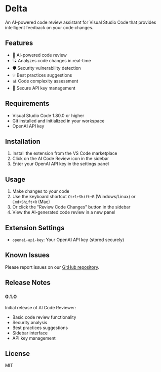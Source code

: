 # Delta

An AI-powered code review assistant for Visual Studio Code that provides intelligent feedback on your code changes.

## Features

- 🤖 AI-powered code review
- 🔍 Analyzes code changes in real-time
- 🛡️ Security vulnerability detection
- 💡 Best practices suggestions
- 📊 Code complexity assessment
- 🔑 Secure API key management

## Requirements

- Visual Studio Code 1.80.0 or higher
- Git installed and initialized in your workspace
- OpenAI API key

## Installation

1. Install the extension from the VS Code marketplace
2. Click on the AI Code Review icon in the sidebar
3. Enter your OpenAI API key in the settings panel

## Usage

1. Make changes to your code
2. Use the keyboard shortcut `Ctrl+Shift+R` (Windows/Linux) or `Cmd+Shift+R` (Mac)
3. Or click the "Review Code Changes" button in the sidebar
4. View the AI-generated code review in a new panel

## Extension Settings

- `openai-api-key`: Your OpenAI API key (stored securely)

## Known Issues

Please report issues on our [GitHub repository](https://github.com/yourusername/your-repo/issues).

## Release Notes

### 0.1.0

Initial release of AI Code Reviewer:

- Basic code review functionality
- Security analysis
- Best practices suggestions
- Sidebar interface
- API key management

## License

MIT
